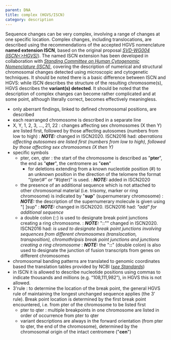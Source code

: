 ```yaml
---
parent: DNA
title: complex (HGVS/ISCN)
category: description
---
```


Sequence changes can be very complex, involving a range of changes at one specific location. Complex changes, including translocations, are described using the recommendations of the accepted HGVS nomenclature **named extension ISCN**, based on the original proposal [_SVD-WG004 (ISCN<>HGVS)_](/bg-material/consultation/svd-wg004/)). The named ISCN extension has been developed in collaboration with [_Standing Committee on Human Cytogenomic Nomenclature (ISCN)_](/bg-material/consultation/ISCN/), covering the description of numerical and structural chromosomal changes detected using microscopic and cytogenetic techniques. It should be noted there is a basic difference between ISCN and HGVS: while ISCN describes the structure of the resulting chromosome(s), HGVS describes the **variant(s) detected**. It should be noted that the description of complex changes can become rather complicated and at some point, although literally correct, becomes effectively meaningless.<br>

*	only aberrant findings, linked to defined chromosomal positions, are described
*	each rearranged chromosome is described in a separate line
*	X, Y, 1, 2, 3, ..., 21, 22
	:	changes affecting sex chromosomes (X then Y) are listed first, followed by those affecting autosomes (numbers from low to high)
	:	_**NOTE:**_	changed in ISCN2020. ISCN2016 had: _aberrations affecting autosomes are listed first (numbers from low to high), followed by those affecting sex chromosomes (X then Y)_
*	specific symbols
	*	pter, cen, qter
		:	the start of the chromosome is described as "**pter**", the end as "**qter**", the centromere as "**cen**"
		*	for deletions extending from a known nucleotide position (#) to an unknown position in the direction of the telomere the format “(pter)_#” or “#_(qter)” is used.
		:	_**NOTE:**_	added in ISCN2020
	*	the presence of an additional sequence which is not attached to other chromosomal material (i.e. trisomy, marker or ring chromosome) is indicated by "**sup**" (supernumerary chromosome)
		:	_**NOTE:**_	the description of the supernumerary molecule is given using "[ ]sup"
		:	_**NOTE:**_	changed in ISCN2020. ISCN2016 had: _"add" for additional sequence_
	*	a double colon (::) is used to designate break point junctions creating a ring chromosome.
		:	_**NOTE:**_	"::"" changed in ISCN2020. ISCN2016 had: _is used to designate break point junctions involving sequences from different chromosomes (translocation, transposition), chromothripsis break point junctions and junctions creating a ring chromosome_
		:	_**NOTE:**_	the "**::**" (double colon) is also used to designate the junction of fusion transcripts from genes on different chromosomes
*	chromosomal banding patterns are translated to genomic coordinates based the translation tables provided by NCBI ([_see Standards_](bg-material/standards/#ISCN))
*	in ISCN it is allowed to describe nucleotide positions using commas to indicate thousands and millions (e.g. “108,111,982”), in HGVS this is not allowed.
*	3'rule
	:	to determine the location of the break point, the general HGVS rule of maintaining the longest unchanged sequence applies (the 3' rule). Break point location is determined by the first break point encountered, i.e. from pter of the chromosome to be listed first
	*	pter to qter
		:	multiple breakpoints in one chromosome are listed in order of occurrence from pter to qter
	*	variant descriptions are always in the forward orientation (from pter to qter, the end of the chromosome), determined by the chromosomal origin of the intact centromere ("**cen**")
  
